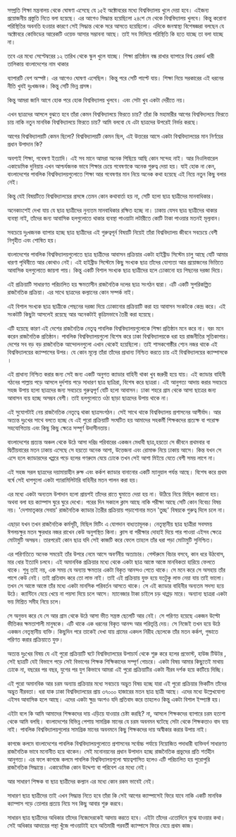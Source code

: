সম্প্রতি শিক্ষা মন্ত্রনালয় থেকে ঘোষণা এসেছে যে ১৫ই  অক্টোবরের মধ্যে বিশ্ববিদ্যালয় খুলে দেয়া হবে। এইজন্য প্রয়োজনীয় প্রস্তুতি নিতে বলা হয়েছে। 
এর আগেও সিদ্ধান্ত হয়েছিলো ২৪শে মে থেকে বিশ্ববিদ্যালয় খুলবে। কিন্তু করোনা পরিস্থিতির অবনতি হওয়ার কারণে সেই সিদ্ধান্ত থেকে সরে আসতে হয়েছিলো। এদিকে জনস্বাস্থ্য বিশেষজ্ঞরা বলছেন যে অক্টোবরে কোভিডের আরেকটি ওয়েভ আসার সম্ভাবনা আছে। তাই সব মিলিয়ে পরিস্থিতি কি হতে যাচ্ছে তা বলা যাচ্ছে না। 

তবে এর মধ্যে সেপ্টেম্বরের ১২ তারিখ থেকে স্কুল খুলে যাচ্ছে। শিক্ষা প্রতিষ্ঠান বন্ধ রাখার ব্যাপারে বিশ্ব রেকর্ড ধারী তালিকায় বাংলাদেশের নাম থাকার 


ব্যাপারটি বেশ অস্পষ্ট। এর আগেও ঘোষণা এসেছিল। কিন্তু পরে সেটি পাল্টে যায়। শিক্ষা নিয়ে সরকারের এই ধরনের নীতি খুবই দুঃখজনক। কিন্তু সেটি ভিন্ন প্রসঙ্গ। 

কিন্তু আমরা জানি আগে হোক পরে হোক বিশ্ববিদ্যালয় খুলবে। এবং সেটা খুব একটা দেরীতে নয়। 

এখন ছাত্রদের আসলে বুঝতে হবে তাঁরা কেমন বিশ্ববিদ্যালয়ে ফিরতে চায়? তাঁরা কি মহামারীর আগের বিশ্ববিদ্যলয়ে ফিরতে চায় নাকি নতুন মানবিক বিশ্ববিদ্যালয়ে ফিরতে চায়? আমি বলবো যে এটা ছাত্রদের উপরেই নির্ভর করছে।  


আগের বিশ্ববিদ্যালয়টি কেমন ছিলো? বিশ্ববিদ্যালয়টি কেমন ছিল, এই উত্তরের আসে একটা বিশ্ববিদ্যালয়ের মান নির্ণয়ের প্রধান উপাদান কি? 

অবশ্যই শিক্ষা, গবেষণা ইত্যাদি। এই সব মানে আমরা অনেক পিছিয়ে আছি কোন সন্দেহ নাই। আর নিওলিবারেল একাডেমিক দুনিয়ায় এখন আশ্চর্যজনক ভাবে শিক্ষার চেয়ে গবেষণাকে অনেক গুরুত্ব দেয়া হয়। যাই হোক না কেন, বাংলাদেশের পাবলিক বিশ্ববিদ্যালয়গুলোতে শিক্ষা আর গবেষণার মান নিয়ে অনেক কথা হয়েছে এই নিয়ে নতুন কিছু বলার নেই। 

কিন্তু যেই বিষয়টিতে বিশ্ববিদ্যালয়ের প্রসঙ্গে তেমন কোন কথাবার্তা হয় না, সেটি হলো ছাত্র ছাত্রীদের মানবাধিকার। 

অনেকাংশেই দেখা যায় যে ছাত্র ছাত্রীদের নুন্যতম  মানবাধিকার রক্ষিত হচ্ছে না। ঢাকায় যেসব ছাত্র ছাত্রীদের থাকার ব্যবস্থা নাই, তাঁদের জন্য আবাসিক হলগুলোতে থাকার ব্যবস্থা পাওয়াটা লটারীতে কোটি টাকা পাওয়ার মতনই মূল্যবান। 

সবচেয়ে দুঃখজনক ব্যাপার হচ্ছে ছাত্র ছাত্রীদের এই গুরুত্বপূর্ন বিষয়টি নিয়েই তাঁরা বিশ্ববিদ্যালয় জীবনে সবচেয়ে বেশী নিগৃহীত এবং শোষিত হয়। 

বাংলাদেশের পাবলিক বিশ্ববিদ্যালয়গুলোতে ছাত্র ছাত্রীদের আবাসন প্রক্রিয়ার একটা হাইব্রীড সিস্টেম চালু আছে যেটি আমার ধারণা পৃথিবীতে আর কোথাও নেই। এই হাইব্রীড সিস্টেমে কিছু সংখ্যক ছাত্র তাঁদের যোগ্যতা আর প্রয়োজনের ভিত্তিতে আবাসিক হলগুলোতে জায়গা পায়। কিন্তু একটি বিশাল সংখ্যক ছাত্র ছাত্রীদের হলে ঢোকানো হয় পিছনের দরজা দিয়ে।  

এই প্রক্রিয়াটি সাধারণত পরিচালিত হয় ক্ষমতাসীন রাজনৈতিক দলের ছাত্র সংগঠন দ্বারা। এটি একটি সুপরিকল্পিত রাজনৈতিক প্রক্রিয়া। এর সাথে ছাত্রদের কল্যানের কোন সম্পর্ক নাই।  

এই বিশাল সংখ্যক ছাত্র ছাত্রীকে পেছনের দরজা দিয়ে ঢোকানোর প্রক্রিয়াটি করা হয় আবাসন সংকটকে কেন্দ্র করে। এই সংকটটি কিছুটা আসলেই রয়েছে আর অনেকটাই কৃত্রিমভাবে তৈরী করা হয়েছে। 

এটি হয়েছে কারণ এই দেশের রাজনৈতিক নেতৃত্ব পাবলিক বিশ্ববিদ্যালয়গুলোকে শিক্ষা প্রতিষ্ঠান মনে করে না। বরং মনে করেন রাজনৈতিক প্রতিষ্ঠান। পাবলিক বিশ্ববিদ্যালয়গুলো বিশেষ করে ঢাকা বিশ্ববিদ্যালয়কে ধরা হয় রাজনীতির সূতিকাগার। দেশের সব বড় বড় রাজনৈতিক আন্দোলনগুলো এখান থেকেই হয়েছিলো। তাই শাসকগোষ্ঠীর শ্যেন নজর থাকে এই বিশ্ববিদ্যালয়ের ক্যাম্পাসের উপর। যে কোন মূল্যে তাঁরা তাঁদের প্রাধান্য  নিশ্চিত করতে চায় এই বিশ্ববিদ্যালয়ের ক্যাম্পাসকে । 

এই প্রাধান্য নিশ্চিত করার জন্য সেই জন্য একটি অনুগত ক্যাডার বাহিনী থাকা খুব জরুরী হয়ে যায়। এই ক্যাডার বাহিনী গঠনের পাল্লায় পড়ে আসলে দুর্দশায় পড়ে সাধারণ ছাত্র ছাত্রিরা, বিশেষ করে ছাত্ররা। এই আনুগত্য আদায় করার সবচেয়ে সহজ উপায় হলো ছাত্রদের জন্য সবচেয়ে গুরুত্বপূর্ণ যেটি হলো আবাসন। ঢাকা শহরে গ্রাম থেকে আসা ছাত্রের জন্য আবাসন ব্যয় হচ্ছে অসম্ভব বেশী। তাই হলগুলোতে ওঠা ছাড়া ছাত্রদের উপায় থাকে না। 

এই সুযোগটাই নেয় রাজনৈতিক নেতৃত্বে থাকা ছাত্রসংগঠন। সেই সাথে থাকে বিশ্ববিদ্যালয় প্রশাসনের আশীর্বাদ। আর অত্যন্ত দুঃখের সাথে বলতে হচ্ছে যে এই পুরো প্রক্রিয়াটি সংঘটিত হয় আমাদের সহকর্মী শিক্ষকদের প্রত্যক্ষ বা পরোক্ষ সহযোগিতায় এবং কিছু কিছু ক্ষেত্রে সম্পূর্ণ উদাসীনতায়। 

বাংলাদেশের প্রত্যন্ত অঞ্চল থেকে উঠে আসা দরিদ্র পরিবারের একজন মেধাবী ছাত্র,হয়তো সে জীবনে প্রথমবার বা দ্বিতীয়বারের মতন ঢাকায় এসেছে সে হয়তো অনেক আশা, উত্তেজনা এবং রোমাঞ্চ নিয়ে ঢাকায় আসে। কিন্ত যখন সে এসে হলে ক্যাডারদের খপ্পরে পড়ে হলের গণরুমে যেয়ে ঢোকে তখন সেই আশা মিইয়ে যেতে বেশী সময় লাগে না।  

এই সহজ সরল ছাত্রদের দয়ামায়াহীন রুক্ষ এবং কর্কশ ক্যাডার বানানোর একটি ম্যানুয়াল পর্যন্ত আছে। বিশেষ করে প্রথম বর্ষে সেই ধাপগুলো একটা প্যারামিলিটারি বাহিনীর মতন পালন করা হয়। 

এর মধ্যে একটা অন্যতম উপাদান হলো প্রায়শই  তাঁদের রাতে ঘুমাতে দেয়া হয় না। উঠিয়ে নিয়ে মিছিল করানো হয়। অথবা বলা হয় ক্যাম্পাস ঘুরে ঘুরে দেখো। পরের দিন সকালে ক্লাস আছে নাকি পরীক্ষা আছে সেটি কোন বিবেচ্য বিষয় নয়। 'দেশমাতৃকার সেবায়'  রাজনৈতিক ক্যাডার  তৈরীর প্রক্রিয়ায় পড়াশোনার মতন 'তুচ্ছ' বিষয়কে গুরুত্ব দিলে চলে না। 

এছাড়া যখন তখন রাজনৈতিক কর্মসূচী, মিছিল মিটিং এ যোগদান বাধ্যতামূলক। নেতৃস্থানীয় ছাত্র ছাত্রীরা সবসময় ঈগলচক্ষুর মতন ক্ষুরধার নজর রাখেন কেউ অনুপস্থিত কিনা।  ক্লাস বা পরীক্ষার দোহাই দিয়ে পার পাওয়া এইসব ক্ষেত্রে মোটামুটি অসম্ভব। তারপরেই কোন ছাত্র যদি সেই কাজটি করে ফেলে তাহলে তাঁর ধরা পড়া মোটামুটি সুনিশ্চিত। 

এর পরিণতিতে অনেক সময়েই তাঁর উপরে নেমে আসে অবর্ণনীয় অত্যাচার। গেস্টরুমে বিচার বসবে, কান ধরে উঠবোস, মার ধোর ইত্যাদি চলবে। এই অমানবিক প্রক্রিয়ার মধ্যে থেকে একটা ছাত্র আস্তে আস্তে মানবিকতা হারিয়ে ফেলতে থাকে। শুধু তাই নয়, এক সময় যে অন্যায় ক্ষমতার একটা বিকৃত আনন্দও পেতে থাকে। সে মনে করে সে অসহায় তাঁর পাশে কেউ নেই। তাই প্রতিবাদ করে তো লাভ নাই। তাই এই প্রক্রিয়ায় যুক্ত হয়ে যতটুকু লাভ নেয়া যায় তাই ভালো। তখন সে আস্তে আস্তে তাঁর মধ্যে একটা মানসিক পরিবর্তন আসতে থাকে। সে এই ক্যাডার বাহিনীর অন্যতম সদস্য হয়ে উঠে। ক্যান্টিনে যেয়ে খেয়ে না পয়সা দিয়ে চলে আসে। ম্যানেজার টাকা চাইলে চড় থাপ্পড় মারে। অন্যান্য ছাত্ররা একটা ভয় মিশ্রিত সমীহ নিয়ে চলে। 

সে অনুভব করে যে সে আর গ্রাম থেকে উঠে আসা ভীত সন্ত্রস্ত ছেলেটি আর নেই। সে পরিণত হয়েছে একজন উল্টো ভীতিকর ক্ষমতাশালী মানুষকে। এটি থাকে এক ধরনের বিকৃত আনন্দ আর পরিতৃপ্তি দেয়। সে নিজেই তখন হয়ে উঠে একজন নেতৃস্থানীয় ব্যক্তি। কিছুদিন পরে তাকেই দেখা যায় গ্রামের একদল নিরীহ ছেলেকে তাঁর মতন কর্কশ, গুন্ডাতে পরিণত করার প্রক্রিয়াতে যুক্ত। 

অত্যন্ত দুঃখের বিষয় যে এই পুরো প্রক্রিয়াটি ঘটে বিশ্ববিদ্যালয়ের উপাচার্য থেকে শুরু করে হলের প্রভোস্ট, হাউজ টিউটর , সেই ছাত্রটি যেই বিভাগে পড়ে সেই বিভাগের শিক্ষক শিক্ষিকাদের সম্পূর্ণ গোচরে।  একটা বিষয় আমার কিছুতেই মাথায় ঢোকে না, বছরের পর বছর, যুগের পর যুগ কিভাবে আমরা এই পুরো প্রক্রিয়াটির একটা নীরব দর্শক হয়ে কাটিয়ে দিচ্ছি। 

এই পুরো অমানবিক আর চরম অন্যায় প্রক্রিয়ার মধ্যে সবচেয়ে অদ্ভুত বিষয় হচ্ছে যারা এই পুরো প্রক্রিয়ার ভিকটিম তাঁদের অদ্ভুত নীরবতা। ধরা যাক ঢাকা বিশ্ববিদ্যালয়ের প্রায় ৩৭০০০ হাজারের মতন ছাত্র ছাত্রী আছে। এদের মধ্যে উল্লেখযোগ্য এইসব আবাসিক হলে আছে। এদের একটা ক্ষুদ্র অংশও যদি প্রতিবাদ করে তাহলেও কিন্তু একটা বিশাল ইম্প্যাক্ট হয়। 

এইটা বলে কি আমি আমাদের শিক্ষকদের দায় এড়িয়ে যাওয়ার চেষ্টা করছি? না, আসলে শিক্ষকদের ব্যাপারে চরম হতাশা থেকে আমি বলছি। বাংলাদেশের বিভিন্ন পেশায় সামগ্রিক মানের যে চরম অবনমন ঘটেছে সেটা থেকে শিক্ষকতাও বাদ যায় নাই। পাবলিক বিশ্ববিদ্যালয়গুলোর সামগ্রিক মানের অবনমনে কিছু  শিক্ষকদের দায়  অস্বীকার করার উপায় নাই। 

কাগজে কলমে বাংলাদেশের পাবলিক বিশ্ববিদ্যালয়গুলোতে প্রশাসনের সর্বোচ্চ পর্যায়ে নিয়োজিত পদাধারী ব্যক্তিবর্গ সাধারণত রাজনৈতিক ভাবে মনোনীত হয়ে থাকেন। সেই মনোনয়নের প্রধান উপাদান হচ্ছে রাজনৈতিক প্রভুদের প্রতি শর্তহীন আনুগত্য। এর ফলে কাগজে কলমে পাবলিক বিশ্ববিদ্যালয়গুলো স্বায়ত্বশাসিত হলেও এটি পরিচালিত হয় পুরোপুরি রাজনৈতিক সিদ্ধান্তে। একাডেমিক কোন উদ্দেশ্য বা পরিবেশ এর মধ্যে নেই।  

আর সাধারণ শিক্ষক বা ছাত্র ছাত্রীদের কল্যান এর মধ্যে কোন রকম ভাবেই নেই। 

সাধারণ ছাত্র ছাত্রীদের তাই এখন সিদ্ধান্ত নিতে হবে তাঁরা কি সেই আগের ক্যাম্পাসেই ফিরে যাবে নাকি একটি মানবিক ক্যাম্পাস গড়ে তোলার প্রত্যয় নিয়ে সব কিছু আবার শুরু করবে। 

সাধারন ছাত্র ছাত্রীদের অধিকার তাঁদের নিজেদেরকেই আদায় করতে হবে। এইটা তাঁদের এতোদিনে বুঝে যাওয়ার কথা। সেই অধিকার আদায়ের পন্থা খুঁজে পাওয়াটাই হবে অতিমারী পরবর্তী ক্যাম্পাসে ফিরে যেয়ে প্রথম কাজ। 

